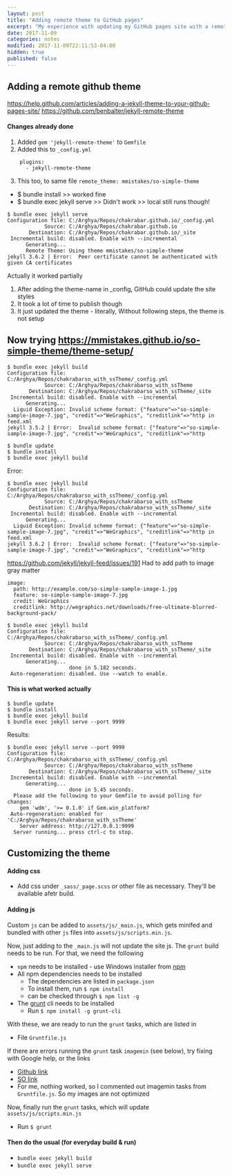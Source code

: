 ```yaml
---
layout: post
title: "Adding remote theme to GitHub pages"
excerpt: "My experience with updating my GitHub pages site with a remote theme"
date: 2017-11-09
categories: notes
modified: 2017-11-09T22:11:53-04:00
hidden: true
published: false
---
```


## Adding a remote github theme

https://help.github.com/articles/adding-a-jekyll-theme-to-your-github-pages-site/
https://github.com/benbalter/jekyll-remote-theme

#### Changes already done
1. Added `gem 'jekyll-remote-theme'` to `Gemfile`
2. Added this to `_config.yml`
```
    plugins:
      - jekyll-remote-theme
```
3. This too, to same file
    `remote_theme: mmistakes/so-simple-theme`


- $ bundle install >> worked fine
- $ bundle exec jekyll serve >> Didn't work >> local still runs though!

```
$ bundle exec jekyll serve
Configuration file: C:/Arghya/Repos/chakrabar.github.io/_config.yml
            Source: C:/Arghya/Repos/chakrabar.github.io
       Destination: C:/Arghya/Repos/chakrabar.github.io/_site
 Incremental build: disabled. Enable with --incremental
      Generating...
      Remote Theme: Using theme mmistakes/so-simple-theme
jekyll 3.6.2 | Error:  Peer certificate cannot be authenticated with given CA certificates

```
Actually it worked partially
1. After adding the theme-name in _config, GitHub could update the site styles
2. It took a lot of time to publish though
3. It just updated the theme - literally, Without following steps, the theme is not setup


## Now trying https://mmistakes.github.io/so-simple-theme/theme-setup/

```
$ bundle exec jekyll build
Configuration file: C:/Arghya/Repos/chakrabarso_with_ssTheme/_config.yml
            Source: C:/Arghya/Repos/chakrabarso_with_ssTheme
       Destination: C:/Arghya/Repos/chakrabarso_with_ssTheme/_site
 Incremental build: disabled. Enable with --incremental
      Generating...
  Liquid Exception: Invalid scheme format: {"feature"=>"so-simple-sample-image-7.jpg", "credit"=>"WeGraphics", "creditlink"=>"http in feed.xml
jekyll 3.5.2 | Error:  Invalid scheme format: {"feature"=>"so-simple-sample-image-7.jpg", "credit"=>"WeGraphics", "creditlink"=>"http
```

```
$ bundle update
$ bundle install
$ bundle exec jekyll build
```
 
 Error:

```
$ bundle exec jekyll build
Configuration file: C:/Arghya/Repos/chakrabarso_with_ssTheme/_config.yml
            Source: C:/Arghya/Repos/chakrabarso_with_ssTheme
       Destination: C:/Arghya/Repos/chakrabarso_with_ssTheme/_site
 Incremental build: disabled. Enable with --incremental
      Generating...
  Liquid Exception: Invalid scheme format: {"feature"=>"so-simple-sample-image-7.jpg", "credit"=>"WeGraphics", "creditlink"=>"http in feed.xml
jekyll 3.6.2 | Error:  Invalid scheme format: {"feature"=>"so-simple-sample-image-7.jpg", "credit"=>"WeGraphics", "creditlink"=>"http
```

https://github.com/jekyll/jekyll-feed/issues/191
Had to add path to image gray matter
```
image:
  path: http://example.com/so-simple-sample-image-1.jpg
  feature: so-simple-sample-image-7.jpg
  credit: WeGraphics
  creditlink: http://wegraphics.net/downloads/free-ultimate-blurred-background-pack/
```

```
$ bundle exec jekyll build
Configuration file: C:/Arghya/Repos/chakrabarso_with_ssTheme/_config.yml
            Source: C:/Arghya/Repos/chakrabarso_with_ssTheme
       Destination: C:/Arghya/Repos/chakrabarso_with_ssTheme/_site
 Incremental build: disabled. Enable with --incremental
      Generating...
                    done in 5.182 seconds.
 Auto-regeneration: disabled. Use --watch to enable.

```

#### This is what worked actually

```
$ bundle update
$ bundle install
$ bundle exec jekyll build
$ bundle exec jekyll serve --port 9999
```

Results:

```
$ bundle exec jekyll serve --port 9999
Configuration file: C:/Arghya/Repos/chakrabarso_with_ssTheme/_config.yml
            Source: C:/Arghya/Repos/chakrabarso_with_ssTheme
       Destination: C:/Arghya/Repos/chakrabarso_with_ssTheme/_site
 Incremental build: disabled. Enable with --incremental
      Generating...
                    done in 5.45 seconds.
  Please add the following to your Gemfile to avoid polling for changes:
    gem 'wdm', '>= 0.1.0' if Gem.win_platform?
 Auto-regeneration: enabled for 'C:/Arghya/Repos/chakrabarso_with_ssTheme'
    Server address: http://127.0.0.1:9999
  Server running... press ctrl-c to stop.
```

## Customizing the theme

#### Adding css

* Add css under `_sass/_page.scss` or other file as necessary. They'll be available afetr build.

#### Adding js

Custom `js` can be added to `assets/js/_main.js`, which gets minifed and bundled with other `js` files into `assets/js/scripts.min.js`.

Now, just adding to the `_main.js` will not update the site js. The `grunt` build needs to be run. For that, we need the following

* `npm` needs to be installed - use Windows installer from [npm](https://nodejs.org/en/)
* All npm dependencies needs to be installed
  * The dependencies are listed in `package.json`
  * To install them, run `$ npm install`
  * can be checked through `$ npm list -g`
* The [grunt](http://gruntjs.com/getting-started) cli needs to be installed
  * Run `$ npm install -g grunt-cli`

With these, we are ready to run the `grunt` tasks, which are listed in
  * File `Gruntfile.js`

If there are errors running the `grunt` task `imagemin` (see below), try fixing with Google help, or the links
  * [Github link](https://github.com/imagemin/imagemin/issues/216)
  * [SO link](https://stackoverflow.com/questions/19906510/npm-module-grunt-contrib-imagemin-not-found-is-it-installed)
  * For me, nothing worked, so I commented out imagemin tasks from `Gruntfile.js`. So my images are not optimized

Now, finally run the `grunt` tasks, which will update `assets/js/scripts.min.js`

* Run `$ grunt`

#### Then do the usual (for everyday build & run)
* `bundle exec jekyll build`
* `bundle exec jekyll serve`